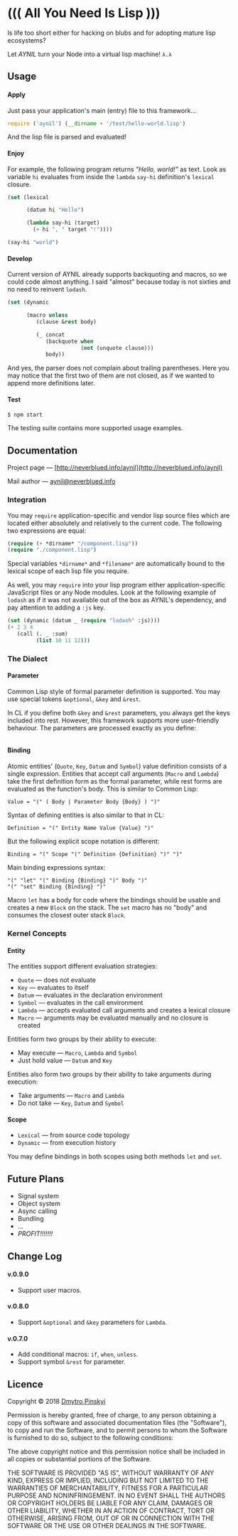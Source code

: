 ((( All You Need Is Lisp )))
============================


Is life too short either for hacking on blubs and for adopting mature lisp ecosystems?

Let *AYNIL* turn your Node into a virtual lisp machine!
`λ.λ`


Usage
-----

#### Apply

Just pass your application's main (entry) file to this framework...

```javascript
require ('aynil') (__dirname + '/test/hello-world.lisp')
```

And the lisp file is parsed and evaluated!

#### Enjoy

For example, the following program returns *"Hello, world!"* as text.
Look as variable `hi` evaluates from inside
the `lambda` `say-hi` definition's `lexical` closure.

```lisp
(set (lexical

      (datum hi "Hello")

      (lambda say-hi (target)
	    (+ hi ", " target "!"))))

(say-hi "world")
```

#### Develop

Current version of AYNIL already supports
backquoting and macros, so we could code almost anything.
I said "almost" because today is not sixties and
no need to reinvent `lodash`.

```lisp
(set (dynamic

      (macro unless
	     (clause &rest body)

	     (_ concat
		    (backquote when
			           (not (unquote clause)))
		    body))
```

And yes, the parser does not complain about trailing parentheses.
Here you may notice that the first two of them are not closed,
as if we wanted to append more definitions later.

#### Test

```bash
$ npm start
```

The testing suite contains more supported usage examples.


Documentation
-------------

Project page — [http://neverblued.info/aynil](http://neverblued.info/aynil)

Mail author — [aynil@neverblued.info](mailto:aynil@neverblued.info)

### Integration

You may `require` application-specific and vendor lisp source files
which are located either absolutely and relatively to the current code.
The following two expressions are equal:

```lisp
(require (+ *dirname* "/component.lisp"))
(require "./component.lisp")
```

Special variables `*dirname*` and `*filename*`
are automatically bound to the lexical scope of
each lisp file you require.

As well, you may `require` into your lisp program
either application-specific JavaScript files or any Node modules.
Look at the following example of `lodash` as if it was
not available out of the box as AYNIL's dependency,
and pay attention to adding a `:js` key.

```lisp
(set (dynamic (datum _ (require "lodash" :js))))
(+ 2 3 4
   (call (. _ :sum)
	     (list 10 11 12)))
```

### The Dialect

#### Parameter

Common Lisp style of formal parameter definition is supported.
You may use special tokens `&optional`, `&key` and `&rest`.

In CL if you define both `&key` and `&rest` parameters,
you always get the keys included into rest.
However, this framework supports more user-friendly behaviour.
The parameters are processed exactly as you define:

```lisp
```

#### Binding

Atomic entities' (`Quote`, `Key`, `Datum` and `Symbol`)
value definition consists of a single expression.
Entities that accept call arguments (`Macro` and `Lambda`) 
take the first definition form as the formal parameter,
while rest forms are evaluated as the function's body.
This is similar to Common Lisp:

```
Value = "(" ( Body | Parameter Body {Body} ) ")"
```

Syntax of defining entities is also similar to that in CL:

```
Definition = "(" Entity Name Value {Value} ")"
```

But the following explicit scope notation is different:

```
Binding = "(" Scope "(" Definition {Definition} ")" ")"
```

Main binding expressions syntax:

```
"(" "let" "(" Binding {Binding} ")" Body ")"
"(" "set" Binding {Binding} ")"
```

Macro `let` has a body for code where the bindings should be usable
and creates a new `Block` on the stack.
The `set` macro has no "body" and consumes the closest outer stack `Block`.


### Kernel Concepts

#### Entity

The entities support different evaluation strategies:

* `Quote` — does not evaluate
* `Key` — evaluates to itself
* `Datum` — evaluates in the declaration environment
* `Symbol` — evaluates in the call environment
* `Lambda` — accepts evaluated call arguments and creates a lexical closure
* `Macro` — arguments may be evaluated manually and no closure is created

Entities form two groups by their ability to execute:

* May execute — `Macro`, `Lambda` and `Symbol`
* Just hold value — `Datum` and `Key`

Entities also form two groups by their ability to take arguments
during execution:

* Take arguments — `Macro` and `Lambda` 
* Do not take — `Key`, `Datum` and `Symbol`


#### Scope

* `Lexical` — from source code topology
* `Dynamic` — from execution history

You may define bindings in both scopes using both methods `let` and `set`.


Future Plans
------------

* Signal system
* Object system
* Async calling
* Bundling
* ...
* *PROFIT!!!!!!!*


Change Log
----------

#### v.0.9.0

* Support user macros.

#### v.0.8.0

* Support `&optional` and `&key` parameters for `Lambda`.

#### v.0.7.0

* Add conditional macros: `if`, `when`, `unless`.
* Support symbol `&rest` for parameter.


Licence
-------

Copyright &copy; 2018
[Dmytro Pinskyi](http://neverblued.info/software)

Permission is hereby granted, free of charge, to any person obtaining a copy
of this software and associated documentation files (the "Software"), to
copy and run the Software,
and to permit persons to whom the Software is
furnished to do so, subject to the following conditions:

The above copyright notice and this permission notice shall be
included in all copies or substantial portions of the Software.

THE SOFTWARE IS PROVIDED "AS IS", WITHOUT WARRANTY OF ANY KIND, EXPRESS OR
IMPLIED, INCLUDING BUT NOT LIMITED TO THE WARRANTIES OF MERCHANTABILITY,
FITNESS FOR A PARTICULAR PURPOSE AND NONINFRINGEMENT. IN NO EVENT SHALL THE
AUTHORS OR COPYRIGHT HOLDERS BE LIABLE FOR ANY CLAIM, DAMAGES OR OTHER
LIABILITY, WHETHER IN AN ACTION OF CONTRACT, TORT OR OTHERWISE, ARISING FROM,
OUT OF OR IN CONNECTION WITH THE SOFTWARE OR THE USE OR OTHER DEALINGS IN THE
SOFTWARE.
